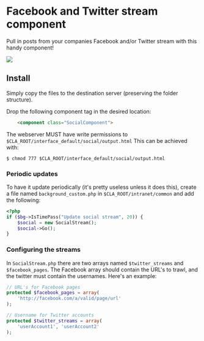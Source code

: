Facebook and Twitter stream component
==========

Pull in posts from your companies Facebook and/or Twitter stream with this handy component!

[![](https://raw.github.com/Claromentis/cla-cmp-fb-tweet/master/screenshot.png)](https://raw.github.com/Claromentis/FBTweetComponent/master/screenshot.png)

## Install
Simply copy the files to the destination server (preserving the folder structure).

Drop the following component tag in the desired location:

```html
    <component class="SocialComponent">
```

The webserver MUST have write permissions to `$CLA_ROOT/interface_default/social/output.html` This can be achieved with:

	$ chmod 777 $CLA_ROOT/interface_default/social/output.html

### Periodic updates
To have it update periodically (it's pretty useless unless it does this), create a file named `background_custom.php` in `$CLA_ROOT/intranet/common` and add the following:

```php
<?php
if ($bg->IsTimePass("Update social stream", 20)) {
	$social = new SocialStream();
	$social->Go();
}
```
### Configuring the streams
In `SocialStream.php` there are two arrays named `$twitter_streams` and `$facebook_pages`. The Facebook array should contain the URL's to trawl, and the twitter must contain the usernames. Here's an example:

```php
// URL's for Facebook pages
protected $facebook_pages = array(
	'http://facebook.com/a/valid/page/url'
);

// Username for Twitter accounts
protected $twitter_streams = array(
	'userAccount1', 'userAccount2'
);
```